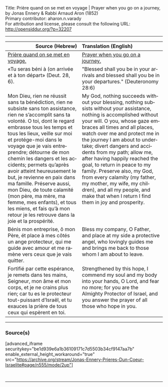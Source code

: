 <html>
<head></head>
<body>
Title: Prière quand on se met en voyage | Prayer when you go on a journey, by Jonas Ennery & Rabbi Arnaud Aron (1852)<br />
Primary contributor: aharon.n.varady<br />
For attribution and license, please consult the following URL: <a href="http://opensiddur.org/?p=32207">http://opensiddur.org/?p=32207</a>
<p />
<hr />

<table style="margin-left: auto;margin-right: auto;" class="draggable">
<thead><tr><th id="x" style="text-align: right;">Source (Hebrew)</th><th style="text-align: left;">Translation (English)</th></tr></thead>
<tbody>
<tr><td style="vertical-align:top;">
<div class="french" lang="fr">
<u>Prière quand on se met en voyage.</u>
</span></div></td>
 
<td style="vertical-align:top;">
<div class="english" lang="en">
<u>Prayer when you go on a journey.</u>
</div></td></tr>


<tr><td style="vertical-align:top;">
<div class="french" lang="fr">
«Tu seras béni à (on arrivée
et à ton départ» <span class="citation">(Deut. 28, 6).</span>
</span></div></td>
 
<td style="vertical-align:top;">
<div class="english" lang="en">
"Blessed shall you be in your arrivals 
and blessed shall you be in your departures." <span class="citation">(Deuteronomy 28:6)</span>
</div></td></tr>


<tr><td style="vertical-align:top;">
<div class="french" lang="fr">
Mon Dieu, rien ne réussit sans ta bénédiction, rien ne subsiste sans ton assistance, rien ne s’accomplit sans ta volonté. O toi, dont le regard embrasse tous les temps et tous les lieux, veille sur moi et protége-moi dans le voyage que je vais entreprendre; détourne de mon chemin les dangers et les accidents; permets qu’après avoir atteint heureusement le but, je revienne en paix dans ma famille. Préserve aussi, mon Dieu, de toute calamité (mon père, ma mère, ma femme, mes enfants), et tous les miens, et fais qu’à mon retour je les retrouve dans la joie et la prospérité.
</span></div></td>
 
<td style="vertical-align:top;">
<div class="english" lang="en">
My God, nothing succeeds without your blessing, nothing subsists without your assistance, nothing is accomplished without your will. O you, whose gaze embraces all times and all places, watch over me and protect me in the journey I am about to undertake; divert dangers and accidents from my path; allow me, after having happily reached the goal, to return in peace to my family. Preserve also, my God, from every calamity (my father, my mother, my wife, my children), and all my people, and make that when I return I find them in joy and prosperity.
</div></td></tr>


<tr><td style="vertical-align:top;">
<div class="french" lang="fr">
Bénis mon entreprise, ô mon Père, ét place à mes côtés un ange protecteur, qui me guide avec amour et me ramène vers ceux que je vais quitter.
</span></div></td>
 
<td style="vertical-align:top;">
<div class="english" lang="en">
Bless my company, O Father, and place at my side a protective angel, who lovingly guides me and brings me back to those whom I am about to leave.
</div></td></tr>


<tr><td style="vertical-align:top;">
<div class="french" lang="fr">
Fortifié par cette espérance, je remets dans tes mains, Seigneur, mon âme et mon corps, et je ne crains plus rien; car tu es le protecteur tout-puissant d’Israël, et tu exauces la prière de tous ceux qui espèrent en toi.
</span></div></td>
 
<td style="vertical-align:top;">
<div class="english" lang="en">
Strengthened by this hope, I commend my soul and my body into your hands, O Lord, and fear no more; for you are the Almighty Protector of Israel, and you answer the prayer of all those who hope in you.
</div></td></tr>
</tbody></table>

<hr />

<h3>Source(s)</h3>

[advanced_iframe securitykey="be1d939e6a1b36109171c7d5503b34cf9147aa7b" enable_external_height_workaround="true" src="https://archive.org/stream/Jonas-Ennery-Prieres-Dun-Coeur-Israelite#page/n555/mode/2up"]

&nbsp;

<hr />

&nbsp;
</body>
</html>